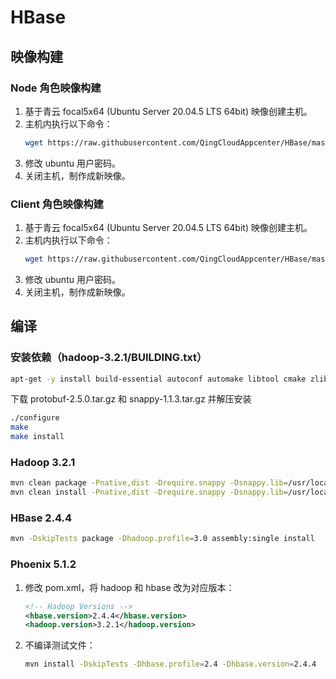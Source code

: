 # HBase

## 映像构建

### Node 角色映像构建
1. 基于青云 focal5x64 (Ubuntu Server 20.04.5 LTS 64bit) 映像创建主机。
2. 主机内执行以下命令：
    ```bash
    wget https://raw.githubusercontent.com/QingCloudAppcenter/HBase/master/src/scripts/install.sh; sh install.sh node
    ```
3. 修改 ubuntu 用户密码。
4. 关闭主机，制作成新映像。

### Client 角色映像构建
1. 基于青云 focal5x64 (Ubuntu Server 20.04.5 LTS 64bit) 映像创建主机。
2. 主机内执行以下命令：
    ```bash
    wget https://raw.githubusercontent.com/QingCloudAppcenter/HBase/master/src/scripts/install.sh; sh install.sh client
    ```
3. 修改 ubuntu 用户密码。
4. 关闭主机，制作成新映像。

## 编译

### 安装依赖（hadoop-3.2.1/BUILDING.txt）
```bash
apt-get -y install build-essential autoconf automake libtool cmake zlib1g-dev pkg-config libssl-dev libsasl2-dev
```

下载 protobuf-2.5.0.tar.gz 和 snappy-1.1.3.tar.gz 并解压安装

```bash
./configure
make
make install
```

### Hadoop 3.2.1
```bash
mvn clean package -Pnative,dist -Drequire.snappy -Dsnappy.lib=/usr/local/lib -Dbundle.snappy -Drequire.openssl -Dopenssl.lib=/usr/lib/x86_64-linux-gnu -Dbundle.openssl -Dtar -DskipTests
mvn clean install -Pnative,dist -Drequire.snappy -Dsnappy.lib=/usr/local/lib -Dbundle.snappy -Drequire.openssl -Dopenssl.lib=/usr/lib/x86_64-linux-gnu -Dbundle.openssl -Dtar -DskipTests
```

### HBase 2.4.4
```bash
mvn -DskipTests package -Dhadoop.profile=3.0 assembly:single install
```

### Phoenix 5.1.2
1. 修改 pom.xml，将 hadoop 和 hbase 改为对应版本：
    ```xml
    <!-- Hadoop Versions -->
    <hbase.version>2.4.4</hbase.version>
    <hadoop.version>3.2.1</hadoop.version>
    ```
2. 不编译测试文件：
    ```bash
    mvn install -DskipTests -Dhbase.profile=2.4 -Dhbase.version=2.4.4
    ```